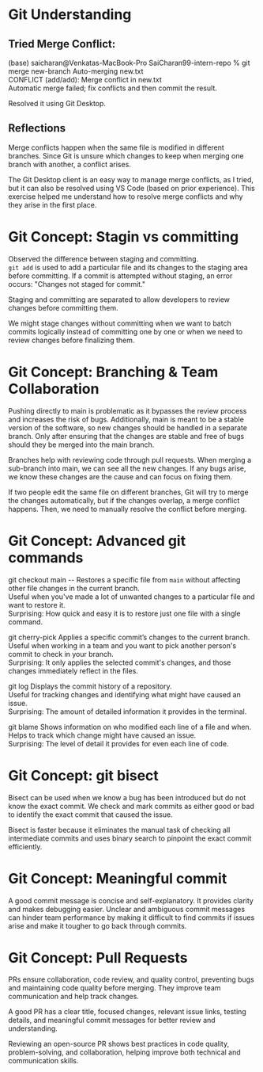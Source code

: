 # Git Understanding

## Tried Merge Conflict:

(base) saicharan@Venkatas-MacBook-Pro SaiCharan99-intern-repo % git merge new-branch
Auto-merging new.txt  
CONFLICT (add/add): Merge conflict in new.txt  
Automatic merge failed; fix conflicts and then commit the result.

Resolved it using Git Desktop.

## Reflections

Merge conflicts happen when the same file is modified in different branches. Since Git is unsure which changes to keep when merging one branch with another, a conflict arises.

The Git Desktop client is an easy way to manage merge conflicts, as I tried, but it can also be resolved using VS Code (based on prior experience). This exercise helped me understand how to resolve merge conflicts and why they arise in the first place.

# Git Concept: Stagin vs committing

Observed the difference between staging and committing.  
`git add` is used to add a particular file and its changes to the staging area before committing. If a commit is attempted without staging, an error occurs: "Changes not staged for commit."

Staging and committing are separated to allow developers to review changes before committing them.

We might stage changes without committing when we want to batch commits logically instead of committing one by one or when we need to review changes before finalizing them.

# Git Concept: Branching & Team Collaboration

Pushing directly to main is problematic as it bypasses the review process and increases the risk of bugs. Additionally, main is meant to be a stable version of the software, so new changes should be handled in a separate branch. Only after ensuring that the changes are stable and free of bugs should they be merged into the main branch.

Branches help with reviewing code through pull requests. When merging a sub-branch into main, we can see all the new changes. If any bugs arise, we know these changes are the cause and can focus on fixing them.

If two people edit the same file on different branches, Git will try to merge the changes automatically, but if the changes overlap, a merge conflict happens. Then, we need to manually resolve the conflict before merging.

# Git Concept: Advanced git commands

git checkout main -- <file>
Restores a specific file from `main` without affecting other file changes in the current branch.  
Useful when you've made a lot of unwanted changes to a particular file and want to restore it.  
Surprising: How quick and easy it is to restore just one file with a single command.

git cherry-pick <commitCode>
Applies a specific commit’s changes to the current branch.  
Useful when working in a team and you want to pick another person's commit to check in your branch.  
Surprising: It only applies the selected commit's changes, and those changes immediately reflect in the files.

git log
Displays the commit history of a repository.  
Useful for tracking changes and identifying what might have caused an issue.  
Surprising: The amount of detailed information it provides in the terminal.

git blame <file>
Shows information on who modified each line of a file and when.  
Helps to track which change might have caused an issue.  
Surprising: The level of detail it provides for even each line of code.

# Git Concept: git bisect

Bisect can be used when we know a bug has been introduced but do not know the exact commit. We check and mark commits as either good or bad to identify the exact commit that caused the issue.

Bisect is faster because it eliminates the manual task of checking all intermediate commits and uses binary search to pinpoint the exact commit efficiently.

# Git Concept: Meaningful commit

A good commit message is concise and self-explanatory. It provides clarity and makes debugging easier. Unclear and ambiguous commit messages can hinder team performance by making it difficult to find commits if issues arise and make it tougher to go back through commits.

# Git Concept: Pull Requests

PRs ensure collaboration, code review, and quality control, preventing bugs and maintaining code quality before merging. They improve team communication and help track changes.

A good PR has a clear title, focused changes, relevant issue links, testing details, and meaningful commit messages for better review and understanding.

Reviewing an open-source PR shows best practices in code quality, problem-solving, and collaboration, helping improve both technical and communication skills.
